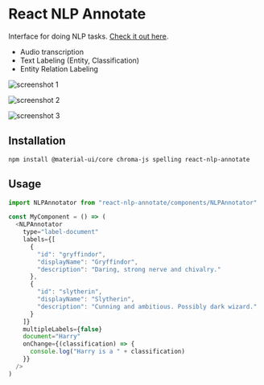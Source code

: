   # React NLP Annotate

Interface for doing NLP tasks. [Check it out here](https://universaldatatool.github.io/react-nlp-annotate/).

- Audio transcription
- Text Labeling (Entity, Classification)
- Entity Relation Labeling

![screenshot 1](https://user-images.githubusercontent.com/1910070/91113515-c5987b00-e653-11ea-92b8-08fa60cf7619.png)

![screenshot 2](https://user-images.githubusercontent.com/1910070/76181462-8d7da880-6197-11ea-908f-96d988a7efc8.png)

![screenshot 3](https://user-images.githubusercontent.com/1910070/76181412-560efc00-6197-11ea-8eba-1f48768f5183.png)

## Installation

`npm install @material-ui/core chroma-js spelling react-nlp-annotate`

## Usage

```javascript
import NLPAnnotator from "react-nlp-annotate/components/NLPAnnotator"

const MyComponent = () => (
  <NLPAnnotator
    type="label-document"
    labels={[
      {
        "id": "gryffindor",
        "displayName": "Gryffindor",
        "description": "Daring, strong nerve and chivalry."
      },
      {
        "id": "slytherin",
        "displayName": "Slytherin",
        "description": "Cunning and ambitious. Possibly dark wizard."
      }
    ]}
    multipleLabels={false}
    document="Harry"
    onChange={(classification) => {
      console.log("Harry is a " + classification)
    }}
  />
)
```
